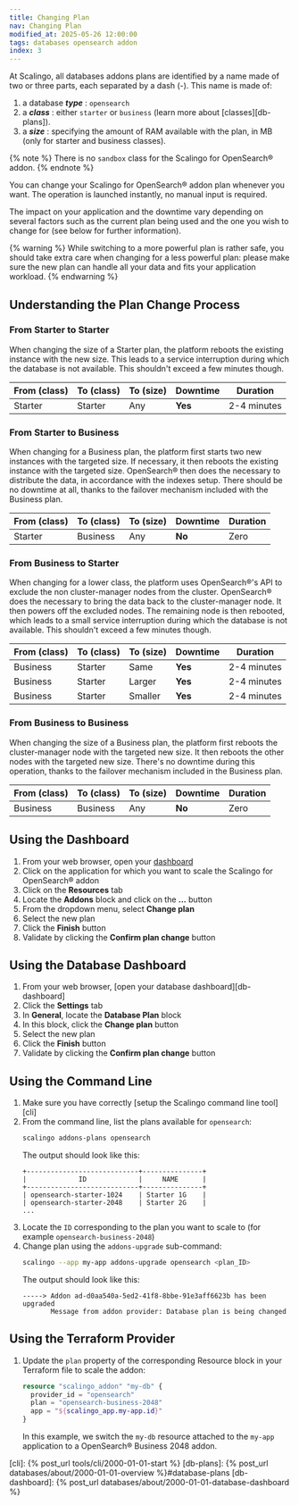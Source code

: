 ```yaml
---
title: Changing Plan
nav: Changing Plan
modified_at: 2025-05-26 12:00:00
tags: databases opensearch addon
index: 3
---
```


At Scalingo, all databases addons plans are identified by a name made of two
or three parts, each separated by a dash (-). This name is made of:

1. a database ***type*** : `opensearch`
2. a ***class*** : either `starter` or `business` (learn more about
   [classes][db-plans]).
3. a ***size*** : specifying the amount of RAM available with the plan, in MB
   (only for starter and business classes).

{% note %}
There is no `sandbox` class for the Scalingo for OpenSearch® addon.
{% endnote %}

You can change your Scalingo for OpenSearch® addon plan whenever you want. The
operation is launched instantly, no manual input is required.

The impact on your application and the downtime vary depending on several
factors such as the current plan being used and the one you wish to change for
(see below for further information).

{% warning %}
While switching to a more powerful plan is rather safe, you should take extra
care when changing for a less powerful plan: please make sure the new plan can
handle all your data and fits your application workload.
{% endwarning %}


## Understanding the Plan Change Process

### From Starter to Starter

When changing the size of a Starter plan, the platform reboots the existing
instance with the new size. This leads to a service interruption during which
the database is not available. This shouldn't exceed a few minutes though.

| From (class) | To (class) | To (size) | Downtime | Duration    |
| ------------ | ---------- | --------- | -------- | ----------- |
| Starter      | Starter    | Any       | **Yes**  | 2-4 minutes |

### From Starter to Business

When changing for a Business plan, the platform first starts two new
instances with the targeted size. If necessary, it then reboots the existing
instance with the targeted size. OpenSearch® then does the necessary to
distribute the data, in accordance with the indexes setup. There should be no
downtime at all, thanks to the failover mechanism included with the Business
plan.

| From (class) | To (class) | To (size) | Downtime | Duration |
| ------------ | ---------- | --------- | -------- | -------- |
| Starter      | Business   | Any       | **No**   | Zero     |

### From Business to Starter

When changing for a lower class, the platform uses OpenSearch®'s API to exclude
the non cluster-manager nodes from the cluster. OpenSearch® does the necessary
to bring the data back to the cluster-manager node. It then powers off the
excluded nodes. The remaining node is then rebooted, which leads to a small
service interruption during which the database is not available. This shouldn't
exceed a few minutes though.

| From (class) | To (class) | To (size) | Downtime | Duration    |
| ------------ | ---------- | --------- | -------- | ----------- |
| Business     | Starter    | Same      | **Yes**  | 2-4 minutes |
| Business     | Starter    | Larger    | **Yes**  | 2-4 minutes |
| Business     | Starter    | Smaller   | **Yes**  | 2-4 minutes |

### From Business to Business

When changing the size of a Business plan, the platform first reboots the
cluster-manager node with the targeted new size. It then reboots the other
nodes with the targeted new size. There's no downtime during this
operation, thanks to the failover mechanism included in the Business plan.

| From (class) | To (class) | To (size) | Downtime | Duration |
| ------------ | ---------- | --------- | -------- | -------- |
| Business     | Business   | Any       | **No**   | Zero     |


## Using the Dashboard

1. From your web browser, open your [dashboard][dashboard]
2. Click on the application for which you want to scale the Scalingo for
   OpenSearch® addon
3. Click on the **Resources** tab
4. Locate the **Addons** block and click on the **…** button
5. From the dropdown menu, select **Change plan**
6. Select the new plan
7. Click the **Finish** button
8. Validate by clicking the **Confirm plan change** button


## Using the Database Dashboard

1. From your web browser, [open your database dashboard][db-dashboard]
2. Click the **Settings** tab
3. In **General**, locate the **Database Plan** block
4. In this block, click the **Change plan** button
5. Select the new plan
6. Click the **Finish** button
7. Validate by clicking the **Confirm plan change** button


## Using the Command Line

1. Make sure you have correctly [setup the Scalingo command line tool][cli]
2. From the command line, list the plans available for `opensearch`:
   ```bash
   scalingo addons-plans opensearch
   ```
   The output should look like this:
   ```text
   +----------------------------+---------------+
   |             ID             |     NAME      |
   +----------------------------+---------------+
   | opensearch-starter-1024    | Starter 1G    |
   | opensearch-starter-2048    | Starter 2G    |
   ...
   ```
3. Locate the `ID` corresponding to the plan you want to scale to (for example
   `opensearch-business-2048`)
4. Change plan using the `addons-upgrade` sub-command:
   ```bash
   scalingo --app my-app addons-upgrade opensearch <plan_ID>
   ```
   The output should look like this:
   ```text
   -----> Addon ad-d0aa540a-5ed2-41f8-8bbe-91e3aff6623b has been upgraded
          Message from addon provider: Database plan is being changed
   ```


## Using the Terraform Provider

1. Update the `plan` property of the corresponding Resource block in your
   Terraform file to scale the addon:
   ```tf
   resource "scalingo_addon" "my-db" {
     provider_id = "opensearch"
     plan = "opensearch-business-2048"
     app = "${scalingo_app.my-app.id}"
   }
   ```
   In this example, we switch the `my-db` resource attached to the `my-app`
   application to a OpenSearch® Business 2048 addon.


[dashboard]: https://dashboard.scalingo.com/apps

[cli]: {% post_url tools/cli/2000-01-01-start %}
[db-plans]: {% post_url databases/about/2000-01-01-overview %}#database-plans
[db-dashboard]: {% post_url databases/about/2000-01-01-database-dashboard %}
